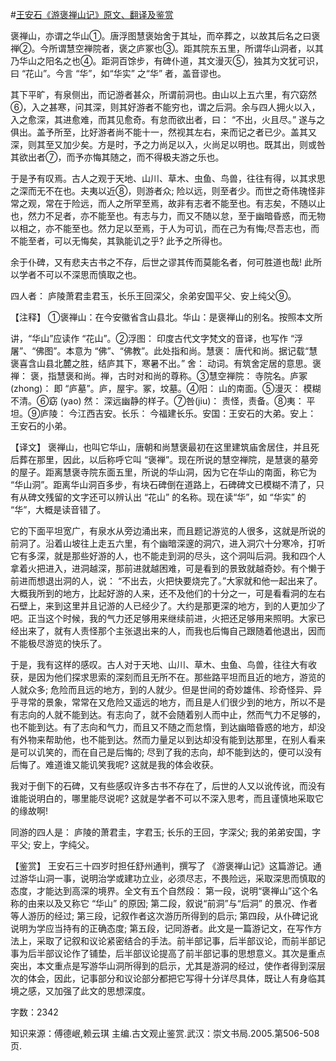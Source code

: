 #[王安石《游褒禅山记》原文、翻译及鉴赏](https://www.vrrw.net/wx/14151.html)

褒禅山，亦谓之华山①。唐浮图慧褒始舍于其址，而卒葬之，以故其后名之曰褒禅②。今所谓慧空禅院者，褒之庐冢也③。距其院东五里，所谓华山洞者，以其乃华山之阳名之也④。距洞百馀步，有碑仆道，其文漫灭⑤，独其为文犹可识，曰 “花山”。今言 “华”，如“华实” 之“华” 者，盖音谬也。

其下平旷，有泉侧出，而记游者甚众，所谓前洞也。由山以上五六里，有穴窈然⑥，入之甚寒，问其深，则其好游者不能穷也，谓之后洞。余与四人拥火以入，入之愈深，其进愈难，而其见愈奇。有怠而欲出者，曰： “不出，火且尽。” 遂与之俱出。盖予所至，比好游者尚不能十一，然视其左右，来而记之者已少。盖其又深，则其至又加少矣。方是时，予之力尚足以入，火尚足以明也。既其出，则或咎其欲出者⑦，而予亦悔其随之，而不得极夫游之乐也。

于是予有叹焉。古人之观于天地、山川、草木、虫鱼、鸟兽，往往有得，以其求思之深而无不在也。夫夷以近⑧，则游者众; 险以远，则至者少。而世之奇伟瑰怪非常之观，常在于险远，而人之所罕至焉，故非有志者不能至也。有志矣，不随以止也，然力不足者，亦不能至也。有志与力，而又不随以怠，至于幽暗昏惑，而无物以相之，亦不能至也。然力足以至焉，于人为可讥，而在己为有悔;尽吾志也，而不能至者，可以无悔矣，其孰能讥之乎? 此予之所得也。

余于仆碑，又有悲夫古书之不存，后世之谬其传而莫能名者，何可胜道也哉! 此所以学者不可以不深思而慎取之也。

四人者： 庐陵萧君圭君玉，长乐王回深父，余弟安国平父、安上纯父⑨。



【注释】 ①褒禅山：在今安徽省含山县北。华山：是褒禅山的别名。按照本文所

讲，“华山”应读作 “花山”。②浮图： 印度古代文字梵文的音译，也写作 “浮屠”、“佛图”。本意为 “佛”、“佛教”。此处指和尚。慧褒： 唐代和尚。据记载“慧褒喜含山县北麓之胜，结庐其下，寒暑不出。” 舍： 动词。有筑舍定居的意思。褒禅： 褒，指慧褒和尚。禅，古时对和尚的尊称。③慧空禅院： 寺院名。庐冢(zhong)： 即 “庐墓”。庐，屋宇。冢，坟墓。④阳： 山的南面。⑤漫灭： 模糊不清。⑥窈 (yao) 然： 深远幽静的样子。⑦咎(jiu)： 责怪，责备。⑧夷： 平坦。⑨庐陵： 今江西吉安。长乐： 今福建长乐。安国：王安石的大弟。安上： 王安石的小弟。

【译文】 褒禅山，也叫它华山，唐朝和尚慧褒最初在这里建筑庙舍居住，并且死后葬在那里，因此，以后称呼它叫 “褒禅”。现在所说的慧空禅院，是慧褒的墓旁的屋子。距离慧褒寺院东面五里，所说的华山洞，因为它在华山的南面，称它为 “华山洞”。距离华山洞百多步，有块石碑倒在道路上，石碑碑文已模糊不清了，只有从碑文残留的文字还可以辨认出 “花山” 的名称。现在读“华”，如 “华实” 的 “华”，大概是读音错了。

它的下面平坦宽广，有泉水从旁边涌出来，而且题记游览的人很多，这就是所说的前洞了。沿着山坡往上走五六里，有个幽暗深邃的洞穴，进入洞穴十分寒冷，打听它有多深，就是那些好游的人，也不能走到洞的尽头，这个洞叫后洞。我和四个人拿着火把进入，进洞越深，那前进就越困难，可是看到的景致就越奇妙。有个懒于前进而想退出洞的人，说： “不出去，火把快要烧完了。”大家就和他一起出来了。大概我所到的地方，比起好游的人来，还不及他们的十分之一，可是看看洞的左右石壁上，来到这里并且记游的人已经少了。大约是那更深的地方，到的人更加少了吧。正当这个时候，我的气力还足够用来继续前进，火把还足够用来照明。大家已经出来了，就有人责怪那个主张退出来的人，而我也后悔自己跟随着他退出，因而不能极尽游览的快乐了。

于是，我有这样的感叹。古人对于天地、山川、草木、虫鱼、鸟兽，往往大有收获，是因为他们探求思索的深刻而且无所不在。那些路平坦而且近的地方，游览的人就众多; 危险而且远的地方，到的人就少。但是世间的奇妙雄伟、珍奇怪异、异乎寻常的景象，常常在又危险又遥远的地方，而且是人们很少到的地方，所以不是有志向的人就不能到达。有志向了，就不会随着别人而中止，然而气力不足够的，也不能到达。有了志向和气力，而且又不随之而怠惰，到达幽暗昏惑的地方，却没有外物来帮助他，也不能到达。然而力量足以到达却没有能到达那里，在别人看来是可以讥笑的，而在自己是后悔的; 尽到了我的志向，却不能到达的，便可以没有后悔了。难道谁又能讥笑我呢? 这就是我的体会收获。

我对于倒下的石碑，又有些感叹许多古书不存在了，后世的人又以讹传讹，而没有谁能说明白的，哪里能尽说呢? 这就是学者不可以不深入思考，而且谨慎地采取它的缘故啊!

同游的四人是： 庐陵的萧君圭，字君玉; 长乐的王回，字深父; 我的弟弟安国，字平父; 安上，字纯父。

【鉴赏】 王安石三十四岁时担任舒州通判，撰写了 《游褒禅山记》这篇游记。通过游华山洞一事，说明治学或建功立业，必须尽志，不畏险远，采取深思而慎取的态度，才能达到高深的境界。全文有五个自然段： 第一段，说明“褒禅山”这个名称的由来以及又称它 “华山” 的原因; 第二段，叙说“前洞”与“后洞” 的景况、作者等人游历的经过; 第三段，记叙作者这次游历所得到的启示; 第四段，从仆碑记讹说明为学应当持有的正确态度; 第五段，记同游者。此文是一篇游记文，在写作方法上，采取了记叙和议论紧密结合的手法。前半部记事，后半部议论，而前半部记事为后半部议论作了铺垫，后半部议论提高了前半部记事的思想意义。其次是重点突出，本文重点是写游华山洞所得到的启示，尤其是游洞的经过，使作者得到深层次的体会，因此，记事部分和议论部分都把它写得十分详尽具体，既让人有身临其境之感，又加强了此文的思想深度。

字数：2342

知识来源：傅德岷,赖云琪 主编.古文观止鉴赏.武汉：崇文书局.2005.第506-508页.

